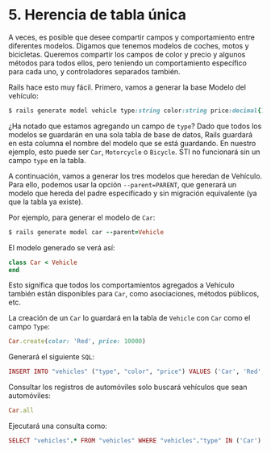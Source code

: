 # 5. Herencia de tabla única

A veces, es posible que desee compartir campos y comportamiento entre diferentes modelos. Digamos que tenemos modelos de coches, motos y bicicletas. Queremos compartir los campos de color y precio y algunos métodos para todos ellos, pero teniendo un comportamiento específico para cada uno, y controladores separados también. 

Rails hace esto muy fácil. Primero, vamos a generar la base Modelo del vehículo:

```ruby
$ rails generate model vehicle type:string color:string price:decimal{10.2}
```

¿Ha notado que estamos agregando un campo de `type`? Dado que todos los modelos se guardarán en una sola tabla de base de datos, Rails guardará en esta columna el nombre del modelo que se está guardando. En nuestro ejemplo, esto puede ser `Car`, `Motorcycle` o `Bicycle`. STI no funcionará sin un campo `type` en la tabla. 

A continuación, vamos a generar los tres modelos que heredan de Vehículo. Para ello, podemos usar la opción `--parent=PARENT`, que generará un modelo que hereda del padre especificado y sin migración equivalente \(ya que la tabla ya existe\). 

Por ejemplo, para generar el modelo de `Car`:

```ruby
$ rails generate model car --parent=Vehicle
```

El modelo generado se verá así:

```ruby
class Car < Vehicle
end
```

Esto significa que todos los comportamientos agregados a Vehículo también están disponibles para `Car`, como asociaciones, métodos públicos, etc. 

La creación de un `Car` lo guardará en la tabla de `Vehicle` con `Car` como el campo `Type`:

```ruby
Car.create(color: 'Red', price: 10000)
```

Generará el siguiente `SQL`:

```ruby
INSERT INTO "vehicles" ("type", "color", "price") VALUES ('Car', 'Red', 10000)
```

Consultar los registros de automóviles solo buscará vehículos que sean automóviles:

```ruby
Car.all
```

Ejecutará una consulta como:

```ruby
SELECT "vehicles".* FROM "vehicles" WHERE "vehicles"."type" IN ('Car')
```



